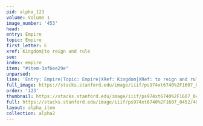 ```yaml
---
pid: alpha_123
volume: Volume 1
image_number: '453'
head: 
entry: Empire
topic: Empire
first_letter: E
xref: Kingdom|to reign and rule
see: 
index: empire
item: "#item-3af6ee29e"
unparsed: 
line: 'Entry: Empire|Topic: Empire|XRef: Kingdom|XRef: to reign and rule|Index: empire|#item-3af6ee29e'
full_image: https://stacks.stanford.edu/image/iiif/ps974xt6740%2F1607_0452/full/full/0/default.jpg
order: '123'
thumbnail: https://stacks.stanford.edu/image/iiif/ps974xt6740%2F1607_0452/full/100,/0/default.jpg
full: https://stacks.stanford.edu/image/iiif/ps974xt6740%2F1607_0452/400,1925,3042,254/full/0/default.jpg
layout: alpha_item
collection: alpha2
---
```

